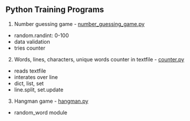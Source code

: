 ## Python Training Programs

1. Number guessing game - [number_guessing_game.py](https://github.com/psrozek/python-training/blob/main/number_guessing_game.py)
  * random.randint: 0-100
  * data validation
  * tries counter

2. Words, lines, characters, unique words counter in textfile - [counter.py](https://github.com/psrozek/python-training/blob/main/counter.py)
  * reads textfile
  * interates over line
  * dict, list, set
  * line.split, set.update


3. Hangman game - [hangman.py](https://github.com/psrozek/python-training/blob/main/hangman.py)
  * random_word module
